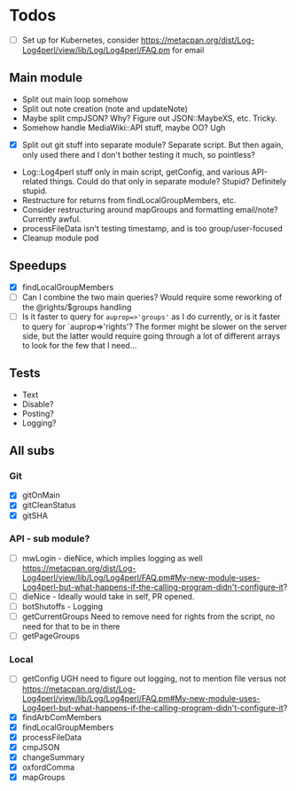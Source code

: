 # Todos

- [ ] Set up for Kubernetes, consider https://metacpan.org/dist/Log-Log4perl/view/lib/Log/Log4perl/FAQ.pm for email

## Main module

- Split out main loop somehow
- Split out note creation (note and updateNote)
- Maybe split cmpJSON?  Why?  Figure out JSON::MaybeXS, etc.  Tricky.
- Somehow handle MediaWiki::API stuff, maybe OO?  Ugh
- [x] Split out git stuff into separate module?  Separate script.  But then again, only used there and I don't bother testing it much, so pointless?
- Log::Log4perl stuff only in main script, getConfig, and various API-related things.  Could do that only in separate module?  Stupid?  Definitely stupid.
- Restructure for returns from findLocalGroupMembers, etc.
- Consider restructuring around mapGroups and formatting email/note?  Currently awful.
- processFileData isn't testing timestamp, and is too group/user-focused
- Cleanup module pod

## Speedups

- [x] findLocalGroupMembers
- [ ] Can I combine the two main queries?  Would require some reworking of the @rights/$groups handling
- [ ] Is it faster to query for `auprop=>'groups'` as I do currently, or is it faster to query for `auprop=>'rights'?  The former might be slower on the server side, but the latter would require going through a lot of different arrays to look for the few that I need...

## Tests

- Text
- Disable?
- Posting?
- Logging?

## All subs

### Git

- [x] gitOnMain
- [x] gitCleanStatus
- [x] gitSHA

### API - sub module?

- [ ] mwLogin - dieNice, which implies logging as well https://metacpan.org/dist/Log-Log4perl/view/lib/Log/Log4perl/FAQ.pm#My-new-module-uses-Log4perl-but-what-happens-if-the-calling-program-didn't-configure-it?
- [ ] dieNice - Ideally would take in self, PR opened.
- [ ] botShutoffs - Logging
- [ ] getCurrentGroups Need to remove need for rights from the script, no need for that to be in there
- [ ] getPageGroups

### Local

- [ ] getConfig UGH need to figure out logging, not to mention file versus not https://metacpan.org/dist/Log-Log4perl/view/lib/Log/Log4perl/FAQ.pm#My-new-module-uses-Log4perl-but-what-happens-if-the-calling-program-didn't-configure-it?
- [x] findArbComMembers
- [x] findLocalGroupMembers
- [x] processFileData
- [x] cmpJSON
- [x] changeSummary
- [x] oxfordComma
- [x] mapGroups
